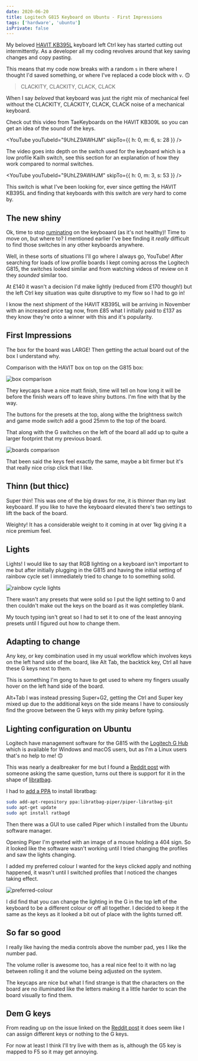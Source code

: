 ```yaml
---
date: 2020-06-20
title: Logitech G815 Keyboard on Ubuntu - First Impressions
tags: ['hardware', 'ubuntu']
isPrivate: false
---
```


<script>
  import YouTube from '$lib/components/youtube.svelte'
</script>

My beloved [HAVIT KB395L] keyboard left Ctrl key has started cutting
out intermittently. As a developer all my coding revolves around that
key saving changes and copy pasting.

This means that my code now breaks with a random `s` in there where I
thought I'd saved something, or where I've replaced a code block with
`v`. 🙃

> CLACKITY, CLACKITY, CLACK, CLACK

When I say _beloved_ that keyboard was just the right mix of
mechanical feel without the CLACKITY, CLACKITY, CLACK, CLACK noise of
a mechanical keyboard.

Check out this video from TaeKeyboards on the HAVIT KB309L so you can
get an idea of the sound of the keys.

<YouTube youTubeId="9UhLZ9AWHJM" skipTo={{ h: 0, m: 6, s: 28 }} />

The video goes into depth on the switch used for the keyboard which is
a low profile Kailh switch, see this section for an explanation of how
they work compared to normal switches.

<YouTube youTubeId="9UhLZ9AWHJM" skipTo={{ h: 0, m: 3, s: 53 }} />

This switch is what I've been looking for, ever since getting the
HAVIT KB395L and finding that keyboards with this switch are _very_
hard to come by.

## The new shiny

Ok, time to stop [ruminating] on the keyboaard (as it's not healthy)!
Time to move on, but where to? I mentioned earlier I've bee finding it
_really_ difficult to find those switches in any other keyboards
anywhere.

Well, in these sorts of situations I'll go where I always go, YouTube!
After searching for loads of low profile boards I kept coming across
the Logitech G815, the switches looked similar and from watching
videos of review on it they _sounded_ similar too.

At £140 it wasn't a decision I'd make lightly (reduced from £170
though!) but the left Ctrl key situation was quite disruptive to my
flow so I had to go in!

I know the next shipment of the HAVIT KB395L will be arriving in
November with an increased price tag now, from £85 what I initially
paid to £137 as they know they're onto a winner with this and it's
popularity.

## First Impressions

The box for the board was LARGE! Then getting the actual board out of
the box I understand why.

Comparison with the HAVIT box on top on the G815 box:

![box comparison]

They keycaps have a nice matt finish, time will tell on how long it
will be before the finish wears off to leave shiny buttons. I'm fine
with that by the way.

The buttons for the presets at the top, along withe the brightness
switch and game mode switch add a good 25mm to the top of the board.

That along with the G switches on the left of the board all add up to
quite a larger footprint that my previous board.

![boards comparison]

That been said the keys feel exactly the same, maybe a bit firmer but
it's that really nice crisp click that I like.

## Thinn (but thicc)

Super thin! This was one of the big draws for me, it is thinner than
my last keyboaard. If you like to have the keyboaard elevated there's
two settings to lift the back of the board.

Weighty! It has a considerable weight to it coming in at over 1kg
giving it a nice premium feel.

## Lights

Lights! I would like to say that RGB lighting on a keyboard isn't
important to me but after initially plugging in the G815 and having
the initial setting of rainbow cycle set I immediately tried to change
to to something solid.

![rainbow cycle lights]

There wasn't any presets that were solid so I put the light setting to
0 and then couldn't make out the keys on the board as it was
completley blank.

My touch typing isn't great so I had to set it to one of the least
annoying presets until I figured out how to change them.

## Adapting to change

Any key, or key combination used in my usual workflow which involves
keys on the left hand side of the board, like Alt Tab, the backtick
key, Ctrl all have these G keys next to them.

This is something I'm gong to have to get used to where my fingers
usually hover on the left hand side of the board.

Alt+Tab I was instead pressing Super+G2, getting the Ctrl and Super
key mixed up due to the additional keys on the side means I have to
consiously find the groove between the G keys with my pinky before
typing.

## Lighting configuration on Ubuntu

Logitech have management software for the G815 with the [Logitech G
Hub] which is available for Windows and macOS users, but as I'm a
Linux users that's no help to me! 🙃

This was nearly a dealbreaker for me but I found a [Reddit post] with
someone asking the same question, turns out there is support for it in
the shape of [libratbag].

I had to [add a PPA] to install libratbag:

```bash
sudo add-apt-repository ppa:libratbag-piper/piper-libratbag-git
sudo apt-get update
sudo apt install ratbagd
```

Then there was a GUI to use called Piper which I installed from the
Ubuntu software manager.

Opening Piper I'm greeted with an image of a mouse holding a 404 sign.
So it looked like the software wasn't working until I tried changing
the profiles and saw the lights changing.

I added my preferred colour I wanted for the keys clicked apply and
nothing happened, it wasn't until I switched profiles that I noticed
the changes taking effect.

![preferred-colour]

I did find that you can change the lighting in the G in the top left
of the keyboard to be a different colour or off all together. I
decided to keep it the same as the keys as it looked a bit out of
place with the lights turned off.

## So far so good

I really like having the media controls above the number pad, yes I
like the number pad.

The volume roller is awesome too, has a real nice feel to it with no
lag between rolling it and the volume being adjusted on the system.

The keycaps are nice but what I find strange is that the characters on
the board are no illuminated like the letters making it a little
harder to scan the board visually to find them.

## Dem G keys

From reading up on the issue linked on the [Reddit post] it does seem
like I can assign different keys or nothing to the G keys.

For now at least I think I'll try live with them as is, although the
G5 key is mapped to F5 so it may get annoying.

<!-- Links -->

[havit kb395l]: https://www.amazon.co.uk/gp/product/B0767YQQTQ
[ruminating]: https://en.wikipedia.org/wiki/Rumination_(psychology)
[logitech g hub]:
  https://www.logitechg.com/en-gb/innovation/g-hub.html
[reddit post]:
  https://www.reddit.com/r/linux4noobs/comments/eqkotk/logitech_g815_keyboard_controls/
[libratbag]: https://github.com/libratbag/libratbag
[add a ppa]:
  https://launchpad.net/~libratbag-piper/+archive/ubuntu/piper-libratbag-git

<!-- Images -->

[box comparison]:
  https://res.cloudinary.com/defkmsrpw/image/upload/q_auto,f_auto/v1614858546/scottspence.com/box-comparison-7e4831de6c91f0502ba6d2118ab18302.jpg
[boards comparison]:
  https://res.cloudinary.com/defkmsrpw/image/upload/q_auto,f_auto/v1614858548/scottspence.com/boards-comparison-91ea724edce1f0b60656eecc5af09480.jpg
[rainbow cycle lights]:
  https://res.cloudinary.com/defkmsrpw/image/upload/q_auto,f_auto/v1614858548/scottspence.com/rainbow-cycle-lights-b6b3b5f54b383db6328804ad822b858a.jpg
[preferred-colour]:
  https://res.cloudinary.com/defkmsrpw/image/upload/q_auto,f_auto/v1614858547/scottspence.com/preferred-colour-25622ecd01126ad8d50122b6df2e52cc.jpg
